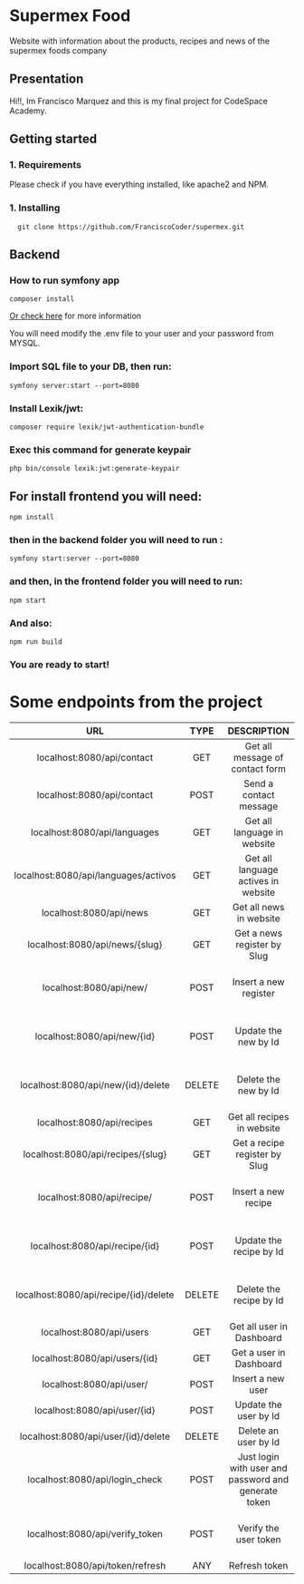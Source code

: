 # Supermex Food #
Website with information about the products, recipes and news of the supermex foods company

## Presentation ##

Hi!!, Im Francisco Marquez and this is my final project for CodeSpace Academy.

## Getting started ##

### 1. Requirements ### 

Please check if you have everything installed, like apache2 and NPM.

### 1. Installing ### 

```
  git clone https://github.com/FranciscoCoder/supermex.git
```

## Backend ##

### How to run symfony app ###

```
composer install
````
[Or check here](https://symfony.com/doc/current/setup.html) for more information

You will need modify the .env file to your user and your password from MYSQL.

### Import SQL file to your DB, then run: ### 

```
symfony server:start --port=8080
````

### Install Lexik/jwt: ###
```
composer require lexik/jwt-authentication-bundle
````

### Exec this command for generate keypair ###
````
php bin/console lexik:jwt:generate-keypair
````

## For install frontend you will need: ##

```
npm install
```

### then in the backend folder you will need to run : ###

```
symfony start:server --port=8080
````

### and then, in the frontend folder you will need to run: ###

```
npm start
````
### And also: ### 
```
npm run build
````
### You are ready to start! ### 

# Some endpoints from the project #

| URL | TYPE | DESCRIPTION | ROLE |
| :-------: | :------: | :------: | :-------: |
| localhost:8080/api/contact | GET | Get all message of contact form | Admin, Super Admin |
| localhost:8080/api/contact | POST | Send a contact message | Public |
| localhost:8080/api/languages | GET | Get all language in website | Public |
| localhost:8080/api/languages/activos | GET | Get all language actives in website | Public |
| localhost:8080/api/news | GET | Get all news in website | Public |
| localhost:8080/api/news/{slug} | GET | Get a news register by Slug | Public |
| localhost:8080/api/new/ | POST | Insert a new register | Super Admin, Admin, Bloguero |
| localhost:8080/api/new/{id} | POST | Update the new by Id | Super Admin, Admin, Bloguero |
| localhost:8080/api/new/{id}/delete | DELETE | Delete the new by Id | Super Admin, Admin, Bloguero |
| localhost:8080/api/recipes | GET | Get all recipes in website | Public |
| localhost:8080/api/recipes/{slug} | GET | Get a recipe register by Slug | Public |
| localhost:8080/api/recipe/ | POST | Insert a new recipe | Super Admin, Admin, Bloguero |
| localhost:8080/api/recipe/{id} | POST | Update the recipe by Id | Super Admin, Admin, Bloguero |
| localhost:8080/api/recipe/{id}/delete | DELETE | Delete the recipe by Id | Super Admin, Admin, Bloguero |
| localhost:8080/api/users | GET | Get all user in Dashboard | Super Admin |
| localhost:8080/api/users/{id} | GET | Get a user in Dashboard | Super Admin |
| localhost:8080/api/user/ | POST | Insert a new user | Super Admin |
| localhost:8080/api/user/{id} | POST | Update the user by Id | Super Admin |
| localhost:8080/api/user/{id}/delete | DELETE | Delete an user by Id | Super Admin |
| localhost:8080/api/login_check | POST | Just login with user and password and generate token | Super Admin, Admin, Bloguero |
| localhost:8080/api/verify_token | POST | Verify the user token | Super Admin, Admin, Bloguero |
| localhost:8080/api/token/refresh | ANY | Refresh token | Any |